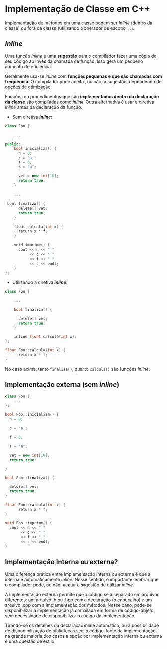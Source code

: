 # Implementação de Classe em C++
Implementação de métodos em uma classe podem ser *Inline* (dentro da classe) ou fora da classe (utilizando o operador de escopo `::`).

## *Inline*
Uma função *inline* é uma **sugestão** para o compilador fazer uma cópia de seu código ao invés da chamada de função. Isso gera um pequeno aumento de eficiência. 

Geralmente usa-se *inline* com **funções pequenas e que são chamadas com frequência**. O compilador pode aceitar, ou não, a sugestão, dependendo de opções de otimização.

Funções ou procedimentos que são **implementados dentro da declaração da classe** são compiladas como *inline*. Outra alternativa é usar a diretiva *inline* antes da declaração da função.

- Sem diretiva ***inline***:
```cpp
class Foo {  

    ...

public:  
    bool inicializa() {  
      n = 0;
      c = 'a';
      f = 0;
      s = "a";

      vet = new int[10];  
      return true;
    }  
    
    ...
    
 bool finaliza() {
      delete[] vet;  
      return true;  
    }

    float calcula(int x) {
      return x * f;  
    }

    void imprime() {
      cout << n << " " 
           << c << " "
           << f << " " 
           << s << endl;
    }
};
```

- Utilizando a diretiva ***inline***:
```cpp
class Foo {  

    ...

    bool finaliza() {

      delete[] vet;  
      return true;  
    }  

    inline float calcula(int x);
};

```

```cpp
float Foo::calcula(int x) {
      return x * f;  
}
```
No caso acima, tanto `finaliza()`, quanto `calcula()` são funções *inline*.

## Implementação externa (sem *inline*)
```cpp
class Foo {  
    ...
};
```

```cpp
bool Foo::inicializa() {  
  n = 0;

  c = 'a';

  f = 0;

  s = "a";

  vet = new int[10];  
  return true;

}  

bool Foo::finaliza() {

  delete[] vet;  
  return true;  
} 

float Foo::calcula(int x) {
      return x * f;  
}

void Foo::imprime() {
  cout << n << " " 
       << c << " "
       << f << " " 
       << s << endl;
}
```

## Implementação interna ou externa?
Uma diferença prática entre implementação interna ou externa é que a interna é automaticamente *inline*.  Nesse sentido, é importante lembrar que o compilador pode, ou não, acatar a sugestão de utilizar *inline*.

A implementação externa permite que o código seja separado em arquivos diferentes: um arquivo .h ou .hpp com a declaração (o cabeçalho) e um arquivo .cpp com a implementação dos métodos. Nesse caso, pode-se disponibilizar a implementação já compilada em forma de código-objeto, sem necessidade de disponibilizar o código da implementação.

Tirando-se os detalhes da declaração inline automática, ou a possibilidade de disponibilização de bibliotecas sem o código-fonte da implementação, na grande maioria dos casos a opção por implementação interna ou externa é uma questão de estilo.